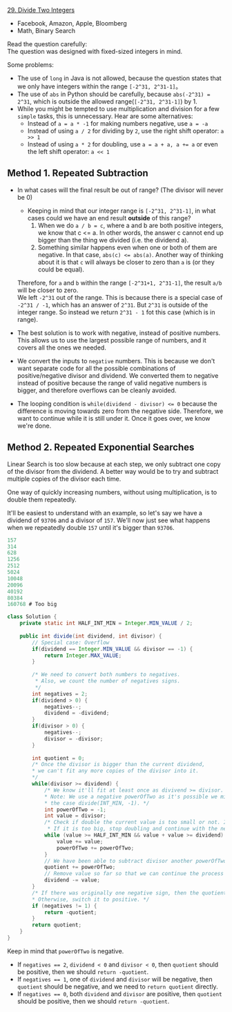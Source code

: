 [29. Divide Two Integers](https://leetcode.com/problems/divide-two-integers/)

* Facebook, Amazon, Apple, Bloomberg
* Math, Binary Search

Read the question carefully:        
The question was designed with fixed-sized integers in mind.

Some problems:
* The use of `long` in Java is not allowed, because the question states that we only have integers within the range `[-2^31, 2^31-1]`。
* The use of `abs` in Python should be carefully, because `abs(-2^31) = 2^31`, which is outside the allowed range(`[-2^31, 2^31-1]`) by 1.
* While you might be tempted to use multiplication and division for a few `simple` tasks, this is unnecessary. Hear are some alternatives:
    * Instead of `a = a * -1` for making numbers negative, use `a = -a`
    * Instead of using `a / 2` for dividing by `2`, use the right shift operator: `a >> 1`
    * Instead of using `a * 2` for doubling, use `a = a + a, a += a` or even the left shift operator: `a << 1`


## Method 1. Repeated Subtraction
* In what cases will the final result be out of range? (The divisor will never be 0)
    * Keeping in mind that our integer range is `[-2^31, 2^31-1]`, in what cases could we have an end result **outside** of this range?
        1. When we do `a / b = c`, where a and b are both positive integers, we know that c <= a. In other words, the answer c cannot end up bigger than the thing we divided (i.e. the dividend a).
        2. Something similar happens even when one or both of them are negative. In that case, `abs(c) <= abs(a)`. Another way of thinking about it is that `c` will always be closer to zero than `a` is (or they could be equal).     

    Therefore, for `a` and `b` within the range `[-2^31+1, 2^31-1]`, the result `a/b` will be closer to zero.       
    We left `-2^31` out of the range. This is because there is a special case of `-2^31 / -1`, which has an answer of `2^31`. But `2^31` is outside of the integer range. So instead we return `2^31 - 1` fot this case (which is in range).
    
* The best solution is to work with negative, instead of positive numbers. This allows us to use the largest possible range of numbers, and it covers all the ones we needed.

* We convert the inputs to `negative` numbers. This is because we don't want separate code for all the possible combinations of positive/negative divisor and dividend. 
We converted them to negative instead of positive because the range of valid negative numbers is bigger, and therefore overflows can be cleanly avoided.

* The looping condition is `while(dividend - divisor) <= 0` because the difference is moving towards zero from the negative side.
Therefore, we want to continue while it is still under it. Once it goes over, we know we're done.


## Method 2. Repeated Exponential Searches
Linear Search is too slow because at each step, we only subtract one copy of the divisor from the dividend.
A better way would be to try and subtract multiple copies of the divisor each time.

One way of quickly increasing numbers, without using multiplication, is to double them repeatedly.

It'll be easiest to understand with an example, so let's say we have a dividend of `93706` and a divisor of `157`. 
We'll now just see what happens when we repeatedly double `157` until it's bigger than `93706`.
```java 
157
314
628
1256
2512
5024
10048
20096
40192
80384
160768 # Too big
```
```java 
class Solution {
    private static int HALF_INT_MIN = Integer.MIN_VALUE / 2;
    
    public int divide(int dividend, int divisor) {
        // Special case: Overflow
        if(dividend == Integer.MIN_VALUE && divisor == -1) {
            return Integer.MAX_VALUE;
        }
        
        /* We need to convert both numbers to negatives.
         * Also, we count the number of negatives signs. 
         */
        int negatives = 2;
        if(dividend > 0) {
            negatives--;
            dividend = -dividend;
        }
        if(divisor > 0) {
            negatives--;
            divisor = -divisor;
        }
        
        int quotient = 0;
        /* Once the divisor is bigger than the current dividend,
        * we can't fit any more copies of the divisor into it. 
        */
        while(divisor >= dividend) {
            /* We know it'll fit at least once as divivend >= divisor.
            * Note: We use a negative powerOfTwo as it's possible we might have
            * the case divide(INT_MIN, -1). */
            int powerOfTwo = -1;
            int value = divisor;
            /* Check if double the current value is too small or not. If current < Integer.MIN_VALUE /2, then we cannot double, otherwise, continue doubling.
             * If it is too big, stop doubling and continue with the next step */
            while (value >= HALF_INT_MIN && value + value >= dividend) {
                value += value;
                powerOfTwo += powerOfTwo;
            }
            // We have been able to subtract divisor another powerOfTwo times.
            quotient += powerOfTwo;
            // Remove value so far so that we can continue the process with remainder.
            dividend -= value;
        }
        /* If there was originally one negative sign, then the quotient remains negative. 
        * Otherwise, switch it to positive. */
        if (negatives != 1) {
            return -quotient;
        }
        return quotient;
    }
}
```

Keep in mind that `powerOfTwo` is negative.
* If `negatives == 2`, `dividend < 0` and `divisor < 0`, then `quotient` should be positive, then we should `return -quotient`. 
* If `negatives == 1`, one of `dividend` and `divisor` will be negative, then `quotient` should be negative, and we need to `return quotient` directly.
* If `negatives == 0`, both `dividend` and `divisor` are positive, then `quotient` should be positive, then we should `return -quotient`. 












